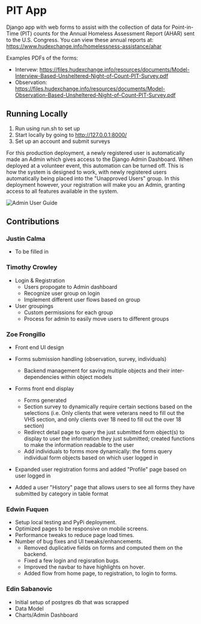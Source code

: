 # PIT App

Django app with web forms to assist with the collection of data for Point-in-Time (PIT) counts for the Annual Homeless Assessment Report (AHAR) sent to the U.S. Congress. You can view these annual reports at:
https://www.hudexchange.info/homelessness-assistance/ahar

Examples PDFs of the forms:
 - Intervew: https://files.hudexchange.info/resources/documents/Model-Interview-Based-Unsheltered-Night-of-Count-PIT-Survey.pdf
 - Observation: https://files.hudexchange.info/resources/documents/Model-Observation-Based-Unsheltered-Night-of-Count-PIT-Survey.pdf 

## Running Locally
1. Run using run.sh to set up
2. Start locally by going to http://127.0.0.1:8000/
3. Set up an account and submit surveys

For this production deployment, a newly registered user is automatically made an Admin which gives access to the Django Admin Dashboard.  When deployed at a volunteer event, this automation can be turned off.  This is how the system is designed to work, with newly registered users automatically being placed into the "Unapproved Users" group.  In this deployment however, your registration will make you an Admin, granting access to all features available in the system.  

![Admin User Guide](https://user-images.githubusercontent.com/46574970/89105668-2d5efb80-d3f1-11ea-8f08-c72432a6a5dd.png)

## Contributions
### Justin Calma
* To be filled in 

### Timothy Crowley
* Login & Registration
    * Users propogate to Admin dashboard
    * Recognize user group on login
    * Implement different user flows based on group
* User groupings
    * Custom permissions for each group
    * Process for admin to easily move users to different groups

### Zoe Frongillo
* Front end UI design
* Forms submission handling (observation, survey, individuals)
    * Backend management for saving multiple objects and their inter-dependencies within object models

* Forms front end display
    * Forms generated
    * Section survey to dynamically require certain sections based on the selections (i.e. Only clients that were 
     veterans need to fill out the VHS section, and only clients over 18 need to fill out the over 18 section)
    * Redirect detail page to query the just submitted form object(s) to display to user the information they just submitted;
    created functions to make the information readable to the user
    * Add individuals to forms more dynamically: the forms query individual form objects based on which user logged in
* Expanded user registration forms and added "Profile" page based on user logged in
* Added a user "History" page that allows users to see all forms they have submitted by category in table format

### Edwin Fuquen
* Setup local testing and PyPi deployment.
* Optimized pages to be responsive on mobile screens.
* Performance tweaks to reduce page load times.
* Number of bug fixes and UI tweaks/enhancements.
  * Removed duplicative fields on forms and computed them on the backend.
  * Fixed a few login and regisration bugs.
  * Improved the navbar to have highlights on hover.
  * Added flow from home page, to registration, to login to forms.

### Edin Sabanovic
* Initial setup of postgres db that was scrapped
* Data Model
* Charts/Admin Dashboard
